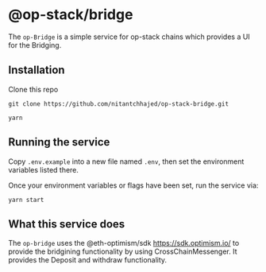 # @op-stack/bridge

The `op-Bridge` is a simple service for op-stack chains which provides a UI for the Bridging.

## Installation

Clone this repo

```
git clone https://github.com/nitantchhajed/op-stack-bridge.git

yarn 
```

## Running the service

Copy `.env.example` into a new file named `.env`, then set the environment variables listed there.



Once your environment variables or flags have been set, run the service via:

```
yarn start
```

## What this service does

The `op-bridge` uses the @eth-optimism/sdk https://sdk.optimism.io/ to provide the bridgining functionality by using CrossChainMessenger. It provides the Deposit and withdraw functionality.


